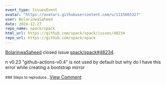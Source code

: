 ```yaml
---
event_type: IssuesEvent
avatar: "https://avatars.githubusercontent.com/u/111566532?"
user: BolarinwaSaheed
date: 2024-12-27
repo_name: spack/spack
html_url: https://github.com/spack/spack/issues/48234
repo_url: https://github.com/spack/spack
---
```


<a href='https://github.com/BolarinwaSaheed' target='_blank'>BolarinwaSaheed</a> closed issue <a href='https://github.com/spack/spack/issues/48234' target='_blank'>spack/spack#48234</a>.

<p>n v0.23 "github-actions-v0.4" is not used by default but why do I have this error while creating a bootstrap mirror</p><small>### Steps to reproduce...</small><a href='https://github.com/spack/spack/issues/48234' target='_blank'>View Comment</a>